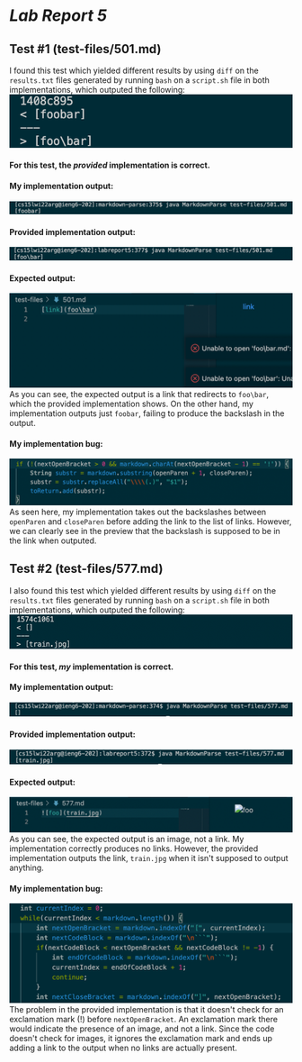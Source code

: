 # ***Lab Report 5***

## Test #1 (test-files/501.md)
I found this test which yielded different results by using `diff` on the `results.txt` files generated by running `bash` on a `script.sh` file in both implementations, which outputed the following:
![Image](diff2.png)
#### For this test, the ***provided*** implementation is correct.
#### My implementation output:
![Image](my2.png)
#### Provided implementation output:
![Image](ur2.png)
#### Expected output: 
![Image](prev2.png)
As you can see, the expected output is a link that redirects to `foo\bar`, which the provided implementation shows. On the other hand, my implementation outputs just `foobar`, failing to produce the backslash in the output.
#### My implementation bug:
![Image](code2.png)
As seen here, my implementation takes out the backslashes between `openParen` and `closeParen` before adding the link to the list of links. However, we can clearly see in the preview that the backslash is supposed to be in the link when outputed.

## Test #2 (test-files/577.md)
I also found this test which yielded different results by using `diff` on the `results.txt` files generated by running `bash` on a `script.sh` file in both implementations, which outputed the following:
![Image](diff1.png)
#### For this test, ***my*** implementation is correct.
#### My implementation output:
![Image](my1.png)
#### Provided implementation output:
![Image](ur1.png)
#### Expected output:
![Image](prev1.png)
As you can see, the expected output is an image, not a link. My implementation correctly produces no links. However, the provided implementation outputs the link, `train.jpg` when it isn't supposed to output anything.
#### My implementation bug:
![Image](code1.png)
The problem in the provided implementation is that it doesn't check for an exclamation mark (!) before `nextOpenBracket`. An exclamation mark there would indicate the presence of an image, and not a link. Since the code doesn't check for images, it ignores the exclamation mark and ends up adding a link to the output when no links are actually present.

